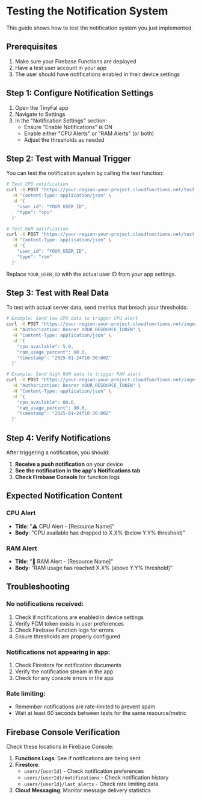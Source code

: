 # Testing the Notification System

This guide shows how to test the notification system you just implemented.

## Prerequisites

1. Make sure your Firebase Functions are deployed
2. Have a test user account in your app
3. The user should have notifications enabled in their device settings

## Step 1: Configure Notification Settings

1. Open the TinyFal app
2. Navigate to Settings
3. In the "Notification Settings" section:
   - Ensure "Enable Notifications" is ON
   - Enable either "CPU Alerts" or "RAM Alerts" (or both)
   - Adjust the thresholds as needed

## Step 2: Test with Manual Trigger

You can test the notification system by calling the test function:

```bash
# Test CPU notification
curl -X POST "https://your-region-your-project.cloudfunctions.net/test_notification" \
  -H "Content-Type: application/json" \
  -d '{
    "user_id": "YOUR_USER_ID",
    "type": "cpu"
  }'

# Test RAM notification
curl -X POST "https://your-region-your-project.cloudfunctions.net/test_notification" \
  -H "Content-Type: application/json" \
  -d '{
    "user_id": "YOUR_USER_ID", 
    "type": "ram"
  }'
```

Replace `YOUR_USER_ID` with the actual user ID from your app settings.

## Step 3: Test with Real Data

To test with actual server data, send metrics that breach your thresholds:

```bash
# Example: Send low CPU data to trigger CPU alert
curl -X POST "https://your-region-your-project.cloudfunctions.net/ingest" \
  -H "Authorization: Bearer YOUR_RESOURCE_TOKEN" \
  -H "Content-Type: application/json" \
  -d '{
    "cpu_available": 5.0,
    "ram_usage_percent": 60.0,
    "timestamp": "2025-01-24T10:30:00Z"
  }'

# Example: Send high RAM data to trigger RAM alert  
curl -X POST "https://your-region-your-project.cloudfunctions.net/ingest" \
  -H "Authorization: Bearer YOUR_RESOURCE_TOKEN" \
  -H "Content-Type: application/json" \
  -d '{
    "cpu_available": 80.0,
    "ram_usage_percent": 90.0,
    "timestamp": "2025-01-24T10:30:00Z"
  }'
```

## Step 4: Verify Notifications

After triggering a notification, you should:

1. **Receive a push notification** on your device
2. **See the notification in the app's Notifications tab**
3. **Check Firebase Console** for function logs

## Expected Notification Content

### CPU Alert
- **Title**: "⚠️ CPU Alert - [Resource Name]"
- **Body**: "CPU available has dropped to X.X% (below Y.Y% threshold)"

### RAM Alert
- **Title**: "🔴 RAM Alert - [Resource Name]"
- **Body**: "RAM usage has reached X.X% (above Y.Y% threshold)"

## Troubleshooting

### No notifications received:
1. Check if notifications are enabled in device settings
2. Verify FCM token exists in user preferences
3. Check Firebase Function logs for errors
4. Ensure thresholds are properly configured

### Notifications not appearing in app:
1. Check Firestore for notification documents
2. Verify the notification stream in the app
3. Check for any console errors in the app

### Rate limiting:
- Remember notifications are rate-limited to prevent spam
- Wait at least 60 seconds between tests for the same resource/metric

## Firebase Console Verification

Check these locations in Firebase Console:

1. **Functions Logs**: See if notifications are being sent
2. **Firestore**: 
   - `users/{userId}` - Check notification preferences
   - `users/{userId}/notifications` - Check notification history
   - `users/{userId}/last_alerts` - Check rate limiting data
3. **Cloud Messaging**: Monitor message delivery statistics
